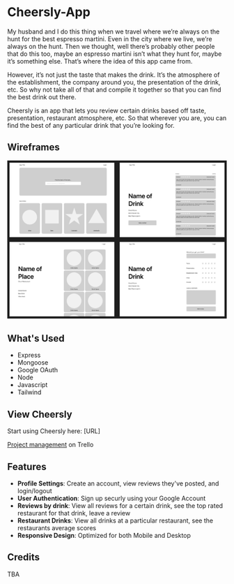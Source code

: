 # Cheersly-App

My husband and I do this thing when we travel where we’re always on the hunt for the best espresso martini. Even in the city where we live, we’re always on the hunt. Then we thought, well there’s probably other people that do this too, maybe an espresso martini isn’t what they hunt for, maybe it’s something else. That’s where the idea of this app came from.

However, it’s not just the taste that makes the drink. It’s the atmosphere of the establishment, the company around you,  the presentation of the drink, etc. So why not take all of that and compile it together so that you can find the best drink out there.

Cheersly is an app that lets you review certain drinks based off taste, presentation, restaurant atmosphere, etc. So that wherever you are, you can find the best of any particular drink that you’re looking for. 

## Wireframes
![Wireframe](/public/images/Cheersly.png)

## What's Used
* Express
* Mongoose
* Google OAuth 
* Node
* Javascript
* Tailwind

## View Cheersly
Start using Cheersly here: [URL]

[Project management](https://trello.com/invite/b/ukUg8UXn/ATTI2d31fc5b916e9f3f71c559883366dafbE041AA64/unit-2-project) on Trello

## Features 
* __Profile Settings__: Create an account, view reviews they've posted, and login/logout
* __User Authentication__: Sign up securly using your Google Account
* __Reviews by drink__: View all reviews for a certain drink, see the top rated restaurant for that drink, leave a review
* __Restaurant Drinks__: View all drinks at a particular restaurant, see the restaurants average scores
* __Responsive Design__: Optimized for both Mobile and Desktop


## Credits
TBA